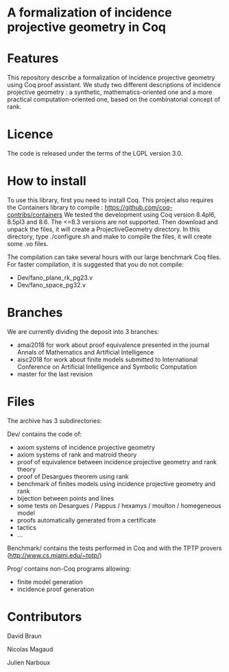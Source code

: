 A formalization of incidence projective geometry in Coq
=======================================================

Features
========
This repository describe a formalization of incidence projective geometry using Coq proof assistant. We study two different descriptions of incidence projective geometry : a synthetic, mathematics-oriented one and a more practical computation-oriented one, based on the combinatorial concept of rank.

Licence
========

The code is released under the terms of the LGPL version 3.0.

How to install
==============

To use this library, first you need to install Coq. This project also requires the Containers library to compile : https://github.com/coq-contribs/containers
We tested the development using Coq version 8.4pl6, 8.5pl3 and 8.6. The <=8.3 versions are not supported. 
Then download and unpack the files, it will create a ProjectiveGeometry directory.
In this directory, type ./configure.sh and make to compile the files, it will create some .vo files.

The compilation can take several hours with our large benchmark Coq files. For faster compilation, it is suggested that you do not compile:
- Dev/fano_plane_rk_pg23.v
- Dev/fano_space_pg32.v

Branches
========

We are currently dividing the deposit into 3 branches:

- amai2018 for work about proof equivalence presented in the journal Annals of Mathematics and Artificial Intelligence
- aisc2018 for work about finite models submitted to International Conference on Artificial Intelligence and Symbolic Computation
- master for the last revision 

Files
=====

The archive has 3 subdirectories:

Dev/ contains the code of:
- axiom systems of incidence projective geometry
- axiom systems of rank and matroid theory
- proof of equivalence between incidence projective geometry and rank theory
- proof of Desargues theorem using rank
- benchmark of finites models using incidence projective geometry and rank
- bijection between points and lines
- some tests on Desargues / Pappus / hexamys / moulton / homegeneous model
- proofs automatically generated from a certificate
- tactics
- ...

Benchmark/ contains the tests performed in Coq and with the TPTP provers (http://www.cs.miami.edu/~tptp/)

Prog/ contains non-Coq programs allowing:
- finite model generation
- incidence proof generation


Contributors
============

David Braun

Nicolas Magaud

Julien Narboux
